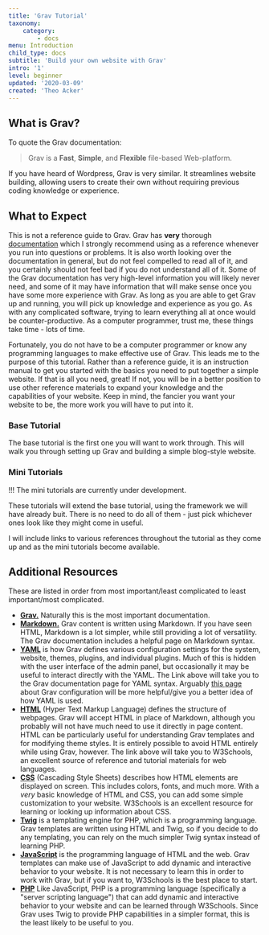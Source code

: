 ```yaml
---
title: 'Grav Tutorial'
taxonomy:
    category:
        - docs
menu: Introduction
child_type: docs
subtitle: 'Build your own website with Grav'
intro: '1'
level: beginner
updated: '2020-03-09'
created: 'Theo Acker'
---
```


## What is Grav?

To quote the Grav documentation:

> Grav is a **Fast**, **Simple**, and **Flexible** file-based Web-platform.

If you have heard of Wordpress, Grav is very similar. It streamlines website building, allowing users to create their own without requiring previous coding knowledge or experience.

## What to Expect

This is not a reference guide to Grav. Grav has **very** thorough [documentation](https://learn.getgrav.org/16) which I strongly recommend using as a reference whenever you run into questions or problems. It is also worth looking over the documentation in general, but do not feel compelled to read all of it, and you certainly should not feel bad if you do not understand all of it. Some of the Grav documentation has very high-level information you will likely never need, and some of it may have information that will make sense once you have some more experience with Grav. As long as you are able to get Grav up and running, you will pick up knowledge and experience as you go. As with any complicated software, trying to learn everything all at once would be counter-productive. As a computer programmer, trust me, these things take time - lots of time.

Fortunately, you do not have to be a computer programmer or know any programming languages to make effective use of Grav. This leads me to the purpose of this tutorial. Rather than a reference guide, it is an instruction manual to get you started with the basics you need to put together a simple website. If that is all you need, great! If not, you will be in a better position to use other reference materials to expand your knowledge and the capabilities of your website. Keep in mind, the fancier you want your website to be, the more work you will have to put into it.

### Base Tutorial

The base tutorial is the first one you will want to work through. This will walk you through setting up Grav and building a simple blog-style website.

### Mini Tutorials

!!! The mini tutorials are currently under development.

These tutorials will extend the base tutorial, using the framework we will have already buit. There is no need to do all of them - just pick whichever ones look like they might come in useful.

I will include links to various references throughout the tutorial as they come up and as the mini tutorials become available.

## Additional Resources

These are listed in order from most important/least complicated to least important/most complicated.

- **[Grav.](https://learn.getgrav.org/16)** Naturally this is the most important documentation.
- **[Markdown.](https://learn.getgrav.org/16/content/markdown)** Grav content is written using Markdown. If you have seen HTML, Markdown is a lot simpler, while still providing a lot of versatility. The Grav documentation includes a helpful page on Markdown syntax.
- **[YAML](https://learn.getgrav.org/16/advanced/yaml)** is how Grav defines various configuration settings for the system, website, themes, plugins, and individual plugins. Much of this is hidden with the user interface of the admin panel, but occasionally it may be useful to interact directly with the YAML. The Link above will take you to the Grav documentation page for YAML syntax. Arguably [this page](https://learn.getgrav.org/16/basics/grav-configuration) about Grav configuration will be more helpful/give you a better idea of how YAML is used.
- **[HTML](https://www.w3schools.com/html/default.asp)** (Hyper Text Markup Language) defines the structure of webpages. Grav will accept HTML in place of Markdown, although you probably will not have much need to use it directly in page content. HTML can be particularly useful for understanding Grav templates and for modifying theme styles. It is entirely possible to avoid HTML entirely while using Grav, however. The link above will take you to W3Schools, an excellent source of reference and tutorial materials for web languages.
- **[CSS](https://www.w3schools.com/css/default.asp)** (Cascading Style Sheets) describes how HTML elements are displayed on screen. This includes colors, fonts, and much more. With a _very_ basic knowledge of HTML and CSS, you can add some simple customization to your website. W3Schools is an excellent resource for learning or looking up information about CSS.
- **[Twig](https://twig.symfony.com/doc/2.x/)** is a templating engine for PHP, which is a programming language. Grav templates are written using HTML and Twig, so if you decide to do any templating, you can rely on the much simpler Twig syntax instead of learning PHP.
- **[JavaScript](https://www.w3schools.com/js/default.asp)** is the programming language of HTML and the web. Grav templates can make use of JavaScript to add dynamic and interactive behavior to your website. It is not necessary to learn this in order to work with Grav, but if you want to, W3Schools is the best place to start.
- **[PHP](https://www.w3schools.com/php/default.asp)** Like JavaScript, PHP is a programming language (specifically a "server scripting language") that can add dynamic and interactive behavior to your website and can be learned through W3Schools. Since Grav uses Twig to provide PHP capabilities in a simpler format, this is the least likely to be useful to you.

